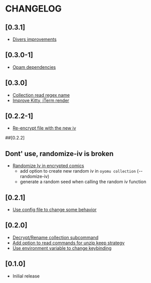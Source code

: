 # CHANGELOG

## [0.3.1]
- [Divers improvements](https://github.com/EruEri/oyomu/pull/13)

## [0.3.0-1]
- [Opam dependencies](https://github.com/EruEri/oyomu/pull/12)

## [0.3.0]
- [Collection read regex name](https://github.com/EruEri/oyomu/pull/10)
- [Improve Kitty, iTerm render](https://github.com/EruEri/oyomu/pull/9)

## [0.2.2-1]
- [Re-encrypt file with the new iv](https://github.com/EruEri/oyomu/pull/8)

##[0.2.2]
## Dont' use, randomize-iv is broken
- [Randomize Iv in encrypted comics](https://github.com/EruEri/oyomu/pull/7)
    - add option to create new random iv in ```oyomu collection``` (--randomize-iv)
    - generate a random seed when calling the random iv function

## [0.2.1]
- [Use config file to change some behavior](https://github.com/EruEri/oyomu/pull/5)

## [0.2.0]
- [Decrypt/Rename collection subcommand](https://github.com/EruEri/oyomu/pull/3)
- [Add option to read commands for unzip keep strategy](https://github.com/EruEri/oyomu/pull/2)
- [Use environment variable to change keybinding ](https://github.com/EruEri/oyomu/pull/1)

## [0.1.0]
- Inilial release